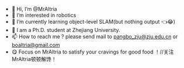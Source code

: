 - 👋 Hi, I’m @MrAltria
- 👀 I’m interested in robotics
- 🌱 I’m currently learning object-level SLAM(but nothing output 👈😂)
- 💞️ I am a Ph.D. student at Zhejiang University.
- 📫 How to reach me ?
please send mail to pangbo_zju@zju.edu.cn or boaltria@gmail.com
- :yum: Focus on MrAltria to satisfy your cravings for good food ！//关注MrAltria顿顿解馋！


<!---
MrAltria/MrAltria is a ✨ special ✨ repository because its `README.md` (this file) appears on your GitHub profile.
You can click the Preview link to take a look at your changes.
--->
